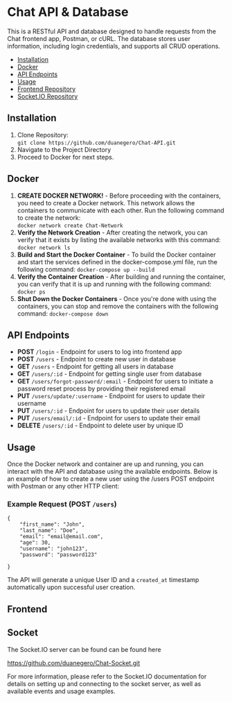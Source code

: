 # Chat API & Database

This is a RESTful API and database designed to handle requests from the Chat frontend app, Postman, or cURL. The database stores user information, including login credentials, and supports all CRUD operations.

- [Installation](#installation)
- [Docker](#docker)
- [API Endpoints](#api-endpoints)
- [Usage](#usage)
- [Frontend Repository](#frontend)
- [Socket.IO Repository](#socket)

## Installation

1. Clone Repository:<br>
   `git clone https://github.com/duanegero/Chat-API.git`
2. Navigate to the Project Directory
3. Proceed to Docker for next steps.

## Docker

1. **CREATE DOCKER NETWORK!** - Before proceeding with the containers, you need to create a Docker network. This network allows the containers to communicate with each other. Run the following command to create the network:  
   `docker network create Chat-Network`
2. **Verify the Network Creation** - After creating the network, you can verify that it exists by listing the available networks with this command:
   `docker network ls`
3. **Build and Start the Docker Container** - To build the Docker container and start the services defined in the docker-compose.yml file, run the following command:
   `docker-compose up --build`
4. **Verify the Container Creation** - After building and running the container, you can verify that it is up and running with the following command:
   `docker ps`
5. **Shut Down the Docker Containers** - Once you're done with using the containers, you can stop and remove the containers with the following command:
   `docker-compose down`

## API Endpoints

- **POST** `/login` - Endpoint for users to log into frontend app
- **POST** `/users` - Endpoint to create new user in database
- **GET** `/users` - Endpoint for getting all users in database
- **GET** `/users/:id` - Endpoint for getting single user from database
- **GET** `/users/forgot-password/:email` - Endpoint for users to initiate a password reset process by providing their registered email
- **PUT** `/users/update/:username` - Endpoint for users to update their username
- **PUT** `/users/:id` - Endpoint for users to update their user details
- **PUT** `/users/email/:id` - Endpoint for users to update their email
- **DELETE** `/users/:id` - Endpoint to delete user by unique ID

## Usage

Once the Docker network and container are up and running, you can interact with the API and database using the available endpoints. Below is an example of how to create a new user using the /users POST endpoint with Postman or any other HTTP client:

### Example Request (POST `/users`)

```
{
    "first_name": "John",
    "last_name": "Doe",
    "email": "email@email.com",
    "age": 30,
    "username": "john123",
    "password": "password123"

}
```

The API will generate a unique User ID and a `created_at` timestamp automatically upon successful user creation.

## Frontend

## Socket

The Socket.IO server can be found can be found here

https://github.com/duanegero/Chat-Socket.git

For more information, please refer to the Socket.IO documentation for details on setting up and connecting to the socket server, as well as available events and usage examples.
